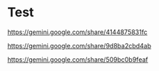 # Test

https://gemini.google.com/share/4144875831fc

https://gemini.google.com/share/9d8ba2cbd4ab

https://gemini.google.com/share/509bc0b9feaf
